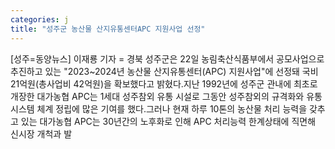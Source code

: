 ```yaml
---
categories: j
title: "성주군 농산물 산지유통센터APC 지원사업 선정"
---
```

[성주=동양뉴스] 이재룡 기자 = 경북 성주군은 22일 농림축산식품부에서 공모사업으로 추진하고 있는 "2023~2024년 농산물 산지유통센터(APC) 지원사업"에 선정돼 국비 21억원(총사업비 42억원)을 확보했다고 밝혔다.지난 1992년에 성주군 관내에 최초로 개장한 대가농협 APC는 1세대 성주참외 유통 시설로 그동안 성주참외의 규격화와 유통시스템 체계 정립에 많은 기여를 했다.그러나 현재 하루 10톤의 농산물 처리 능력을 갖추고 있는 대가농협 APC는 30년간의 노후화로 인해 APC 처리능력 한계상태에 직면해 신시장 개척과 발